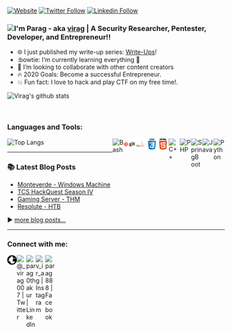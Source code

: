 [![Website](https://img.shields.io/website?label=Watercaterpillar&style=for-the-badge&url=https://watercaterpillar.blogspot.com)](https://watercaterpillar.blogspot.com)
[![Twitter Follow](https://img.shields.io/twitter/follow/_virag007?color=1DA1F2&logo=twitter&style=for-the-badge)](https://twitter.com/intent/follow?original_referer=https%3A%2F%2Fgithub.com%2F_virag007&screen_name=_virag007)
[![Linkedin Follow](https://img.shields.io/badge/connect-linkedin-%230077B5.svg?&style=for-the-badge&logo=linkedin&logoColor=white)](https://www.linkedin.com/in/parag0thakur/)

### <img src="https://images-wixmp-ed30a86b8c4ca887773594c2.wixmp.com/f/f3563864-3449-44e9-b469-6b8f58343c4a/d2vnfku-82df8a4d-9c94-463a-87a4-d5a14c94664b.gif?token=eyJ0eXAiOiJKV1QiLCJhbGciOiJIUzI1NiJ9.eyJzdWIiOiJ1cm46YXBwOiIsImlzcyI6InVybjphcHA6Iiwib2JqIjpbW3sicGF0aCI6IlwvZlwvZjM1NjM4NjQtMzQ0OS00NGU5LWI0NjktNmI4ZjU4MzQzYzRhXC9kMnZuZmt1LTgyZGY4YTRkLTljOTQtNDYzYS04N2E0LWQ1YTE0Yzk0NjY0Yi5naWYifV1dLCJhdWQiOlsidXJuOnNlcnZpY2U6ZmlsZS5kb3dubG9hZCJdfQ.OUClH_q0MEVuhevcjnH7GhsH7h5ohIeabffwMetw5ag" width="70" />I'm Parag - aka [virag](https://watercaterpillar.blogspot.com) | A Security Researcher, Pentester, Developer, and Entrepreneur!!

- :globe_with_meridians: I just published my write-up series: [Write-Ups](https://watercaterpillar.blogspot.com/2020/09/hack-box-write-ups_2.html)!
- :bowtie: I’m currently learning everything 🤣
- :raised_hands: I’m looking to collaborate with other content creators
- :fire: 2020 Goals: Become a successful Entrepreneur.
- :boom: Fun fact: I love to hack and play CTF on my free time!.

![Virag's github stats](https://github-readme-stats.vercel.app/api?username=virag007&show_icons=true&theme=vue)

<br />

### Languages and Tools:
![Top Langs](https://github-readme-stats.vercel.app/api/top-langs/?username=virag007&layout=compact)
<img align="right" alt="Python" width="26px" src="https://raw.githubusercontent.com/jmnote/z-icons/master/svg/python.svg" />
<img align="right" alt="Java" width="26px" src="https://raw.githubusercontent.com/jmnote/z-icons/master/svg/java.svg" />
<img align="right" alt="SpringBoot" width="26px" src="https://encrypted-tbn0.gstatic.com/images?q=tbn:ANd9GcQeFsFDTgVX36BMDeDvvA8YVM8w-VDHAHYDHZEc-0TzZnLinGwxXN7sH1W3XE8VHz2fylAKK3Rl9dcBooZkCAsV5_-5ogGodTg&usqp=CAU&ec=45725304" />
<img align="right" alt="PHP" width="26px" src="https://raw.githubusercontent.com/jmnote/z-icons/master/svg/php.svg" />
<img align="right" alt="C++" width="26px" src="https://raw.githubusercontent.com/jmnote/z-icons/master/svg/cpp.svg" />
<img align="right" alt="HTML5" width="26px" src="https://raw.githubusercontent.com/github/explore/80688e429a7d4ef2fca1e82350fe8e3517d3494d/topics/html/html.png" />
<img align="right" alt="CSS3" width="26px" src="https://raw.githubusercontent.com/github/explore/80688e429a7d4ef2fca1e82350fe8e3517d3494d/topics/css/css.png" />
<img align="right" alt="MySQL" width="26px" src="https://raw.githubusercontent.com/github/explore/80688e429a7d4ef2fca1e82350fe8e3517d3494d/topics/mysql/mysql.png" />
<img align="right" alt="Git" width="26px" src="https://raw.githubusercontent.com/github/explore/80688e429a7d4ef2fca1e82350fe8e3517d3494d/topics/git/git.png" />
<img align="right" alt="Bash" width="26px" src="https://raw.githubusercontent.com/jmnote/z-icons/master/svg/bash.svg" />

---

### :books: Latest Blog Posts

<!-- BLOG-POST-LIST:START -->
- [Monteverde - Windows Machine](https://watercaterpillar.blogspot.com/p/monteverde.html)
- [TCS HackQuest Season IV](https://watercaterpillar.blogspot.com/p/tcs-hackquest-season-iv.html)
- [Gaming Server - THM](https://watercaterpillar.blogspot.com/p/gamingserver.html)
- [Resolute - HTB](https://watercaterpillar.blogspot.com/p/resolute.html)
<!-- BLOG-POST-LIST:END -->

:arrow_forward: [more blog posts...](https://watercaterpillar.blogspot.com)

---

### Connect with me:

[<img align="left" alt="watercaterpillar.blogspot.com" width="22px" src="https://raw.githubusercontent.com/iconic/open-iconic/master/svg/globe.svg" />](https://watercaterpillar.blogspot.com/)
[<img align="left" alt="@_virag007 | Twitter" width="22px" src="https://cdn.jsdelivr.net/npm/simple-icons@v3/icons/twitter.svg" />](https://twitter.com/_virag007)
[<img align="left" alt="parag0thakur | LinkedIn" width="22px" src="https://cdn.jsdelivr.net/npm/simple-icons@v3/icons/linkedin.svg" />](https://www.linkedin.com/in/parag0thakur/)
[<img align="left" alt="v_ir_ag | Instagram" width="22px" src="https://cdn.jsdelivr.net/npm/simple-icons@v3/icons/instagram.svg" />](https://www.instagram.com/v_ir_ag/)
[<img align="left" alt="parag888 | Facebook" width="22px" src="https://cdn.jsdelivr.net/npm/simple-icons@v3/icons/facebook.svg" />](https://www.facebook.com/parag888)
